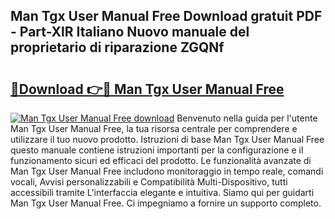 ## Man Tgx User Manual Free Download gratuit PDF - Part-XlR Italiano Nuovo manuale del proprietario di riparazione ZGQNf

# <h2><a href="http://dfae7z.blite.top/?on=Man+Tgx+User+Manual+Free">🔗Download 👉🔴 Man Tgx User Manual Free</a></h2>

[![Man Tgx User Manual Free download](https://i.imgur.com/lujVjoI.png)](http://dfae7z.blite.top/?on=Man+Tgx+User+Manual+Free)
Benvenuto nella guida per l'utente Man Tgx User Manual Free, la tua risorsa centrale per comprendere e utilizzare il tuo nuovo prodotto. Istruzioni di base Man Tgx User Manual Free questo manuale contiene istruzioni importanti per la configurazione e il funzionamento sicuri ed efficaci del prodotto. Le funzionalità avanzate di Man Tgx User Manual Free includono monitoraggio in tempo reale, comandi vocali, Avvisi personalizzabili e Compatibilità Multi-Dispositivo, tutti accessibili tramite L'interfaccia elegante e intuitiva. Siamo qui per guidarti Man Tgx User Manual Free. Ci impegniamo a fornire un supporto completo.
